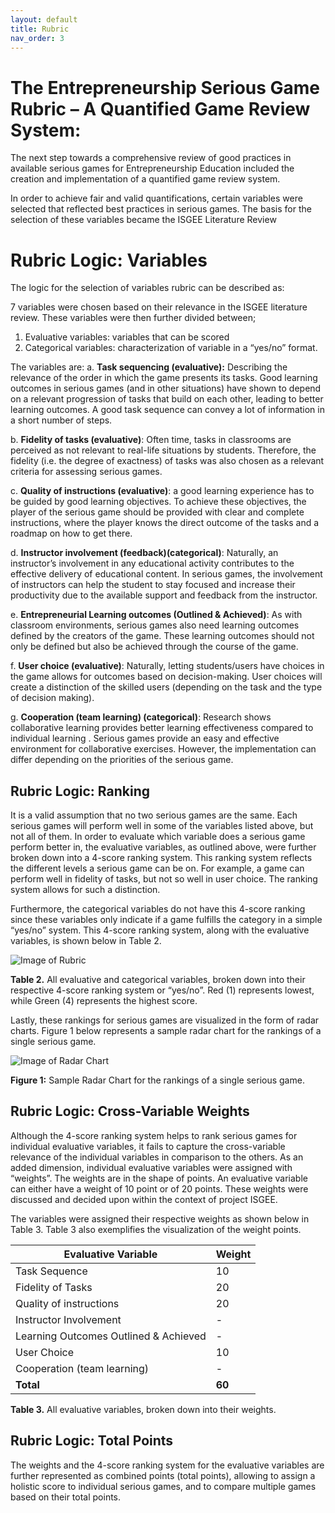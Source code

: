 ```yaml
---
layout: default
title: Rubric
nav_order: 3
---
```


# The Entrepreneurship Serious Game Rubric – A Quantified Game Review System:

The next step towards a comprehensive review of good practices in available serious games for Entrepreneurship Education included the creation and implementation of a quantified game review system.

In order to achieve fair and valid quantifications, certain variables were selected that reflected best practices in serious games. The basis for the selection of these variables became the ISGEE Literature Review

# Rubric Logic: Variables

The logic for the selection of variables rubric can be described as:

7 variables were chosen based on their relevance in the ISGEE literature review. These variables were then further divided between;
1. Evaluative variables: variables that can be scored 
2. Categorical variables: characterization of variable in a “yes/no” format. 

The variables are:
a.	**Task sequencing (evaluative):** Describing the relevance of the order in which the game presents its tasks. Good learning outcomes in serious games (and in other situations) have shown  to depend on a relevant progression of tasks that build on each other, leading to better learning outcomes. A good task sequence can convey a lot of information in a short number of steps.

b.	**Fidelity of tasks (evaluative)**: Often time, tasks in classrooms are perceived as not relevant to real-life situations by students. Therefore, the fidelity (i.e. the degree of exactness) of tasks was also chosen as a relevant criteria for assessing serious games.

c.	**Quality of instructions (evaluative)**: a good learning experience has to be guided by good learning objectives. To achieve these objectives, the player of the serious game should be provided with clear and complete instructions, where the player knows the direct outcome of the tasks and a roadmap on how to get there.

d.	**Instructor involvement (feedback)(categorical)**: Naturally, an instructor’s involvement in any educational activity contributes to the effective delivery of educational content. In serious games, the involvement of instructors can help the student to stay focused and increase their productivity due to the available support and feedback from the instructor.

e.	**Entrepreneurial Learning outcomes (Outlined & Achieved)**: As with classroom environments, serious games also need learning outcomes defined by the creators of the game. These learning outcomes should not only be defined but also be achieved through the course of the game.

f.	**User choice (evaluative)**: Naturally, letting students/users have choices in the game allows for outcomes based on decision-making. User choices will create a distinction of the skilled users (depending on the task and the type of decision making). 

g.	**Cooperation (team learning) (categorical)**: Research shows collaborative learning provides better learning effectiveness compared to individual learning . Serious games provide an easy and effective environment for collaborative exercises. However, the implementation can differ depending on the priorities of the serious game.

## Rubric Logic: Ranking

It is a valid assumption that no two serious games are the same. Each serious games will perform well in some of the variables listed above, but not all of them. In order to evaluate which variable does a serious game perform better in, the evaluative variables, as outlined above, were further broken down into a 4-score ranking system. This ranking system reflects the different levels a serious game can be on. For example, a game can perform well in fidelity of tasks, but not so well in user choice. The ranking system allows for such a distinction.

Furthermore, the categorical variables do not have this 4-score ranking since these variables only indicate if a game fulfills the category in a simple “yes/no” system.
This 4-score ranking system, along with the evaluative variables, is shown below in Table 2.

![Image of Rubric](assets/rubric.jpg)

**Table 2.**  All evaluative and categorical variables, broken down into their respective 4-score ranking system or “yes/no”. Red (1) represents lowest, while Green (4) represents the highest score.

Lastly, these rankings for serious games are visualized in the form of radar charts. Figure 1 below represents a sample radar chart for the rankings of a single serious game.

![Image of Radar Chart](assets/radar.jpg)

**Figure 1:** Sample Radar Chart for the rankings of a single serious game. 


## Rubric Logic: Cross-Variable Weights

Although the 4-score ranking system helps to rank serious games for individual evaluative variables, it fails to capture the cross-variable relevance of the individual variables in comparison to the others. As an added dimension, individual evaluative variables were assigned with “weights”. The weights are in the shape of points. An evaluative variable can either have a weight of 10 point or of 20 points. These weights were discussed and decided upon within the context of project ISGEE.

The variables were assigned their respective weights as shown below in Table 3. Table 3 also exemplifies the visualization of the weight points. 


| **Evaluative Variable**               | **Weight** |
| ------------------------------------- | ---------- |
| Task Sequence                         | 10         |
| Fidelity of Tasks                     | 20         |
| Quality of instructions               | 20         |
| Instructor Involvement                | \-         |
| Learning Outcomes Outlined & Achieved | \-         |
| User Choice                           | 10         |
| Cooperation (team learning)           | \-         |
| **Total**                             | **60**     |

**Table 3.**  All evaluative variables, broken down into their weights.

## Rubric Logic: Total Points

The weights and the 4-score ranking system for the evaluative variables are further represented as combined points (total points), allowing to assign a holistic score to individual serious games, and to compare multiple games based on their total points. 
